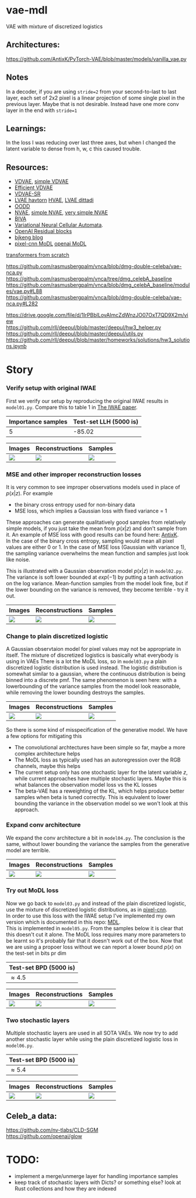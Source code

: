 # vae-mdl
VAE with mixture of discretized logistics

## Architectures:
https://github.com/AntixK/PyTorch-VAE/blob/master/models/vanilla_vae.py

## Notes
In a decoder, if you are using `stride=2` from your second-to-last to last layer, each set of 2x2 pixel is a linear projection of some single pixel in the previous layer. Maybe that is not desirable. Instead have one more conv layer in the end with `stride=1`  

## Learnings:
In the loss I was reducing over last three axes, but when I changed the latent variable to dense from h, w, c this caused trouble. 

## Resources:
- [VDVAE](https://github.com/openai/vdvae), [simple VDVAE](https://github.com/vvvm23/vdvae)
- [Efficient VDVAE](https://github.com/Rayhane-mamah/Efficient-VDVAE)
- [VDVAE-SR](https://github.com/dman14/VDVAE-SR)
- [LVAE havtorn](https://github.com/JakobHavtorn/vae)  [HVAE](https://github.com/JakobHavtorn/hvae-oodd), [LVAE dittadi](https://github.com/addtt/ladder-vae-pytorch)
- [OODD](https://github.com/JakobHavtorn/hvae-oodd)
- [NVAE](https://github.com/NVlabs/NVAE), [simple NVAE](https://github.com/GlassyWing/nvae), [very simple NVAE](https://github.com/kartikeya-badola/NVAE-PyTorch)
- [BIVA](https://github.com/vlievin/biva-pytorch)
- [Variational Neural Cellular Automata](https://github.com/rasmusbergpalm/vnca).
- [OpenAI Residual blocks](https://github.com/openai/vdvae/blob/main/vae.py)
- [bjkeng blog](https://github.com/bjlkeng/sandbox/blob/master/notebooks/pixel_cnn/pixelcnn-test_loss_pixelconv2d-multi-image.ipynb)
- [pixel-cnn MoDL](https://github.com/openai/pixel-cnn) [openai MoDL](https://github.com/openai/vdvae/blob/main/vae_helpers.py)

[transformers from scratch](https://towardsdatascience.com/7-things-you-didnt-know-about-the-transformer-a70d93ced6b2)

https://github.com/rasmusbergpalm/vnca/blob/dmg-double-celeba/vae-nca.py  
https://github.com/rasmusbergpalm/vnca/tree/dmg_celebA_baseline  
https://github.com/rasmusbergpalm/vnca/blob/dmg_celebA_baseline/modules/vae.py#L88  
https://github.com/rasmusbergpalm/vnca/blob/dmg-double-celeba/vae-nca.py#L282  

https://drive.google.com/file/d/1IrPBblLovAImcZdWnzJO07OxT7QD9X2m/view  
https://github.com/rll/deepul/blob/master/deepul/hw3_helper.py  
https://github.com/rll/deepul/blob/master/deepul/utils.py  
https://github.com/rll/deepul/blob/master/homeworks/solutions/hw3_solutions.ipynb  


# Story
### Verify setup with original IWAE
First we verify our setup by reproducing the original IWAE results in `model01.py`. Compare this to table 1 in [The IWAE paper][IWAE].

| Importance samples | Test-set LLH (5000 is) |
| --- | --- |
| 5 | -85.02 |

| Images | Reconstructions | Samples |
| --- | --- | --- |
| ![][1] | ![][2] | ![][3] |

### MSE and other improper reconstruction losses
It is very common to see improper observations models used in place of $p(x|z)$. 
For example   

* the binary cross entropy used for non-binary data 
* MSE loss, which implies a Gaussian loss with fixed variance = 1 

These approaches can generate qualitatively good samples from relatively simple models, if you just take the mean from $p(x|z)$ and don't sample from it.
An example of MSE loss with good results can be found here: [AntixK][AntixK].  
In the case of the binary cross entropy, sampling would mean all pixel values are either 0 or 1. In the case of MSE loss (Gaussian with variance 1), the sampling variance overwhelms the mean function and samples just look like noise.  

This is illustrated with a Gaussian observation model $p(x|z)$ in `model02.py`. 
The variance is soft lower bounded at $exp(-1)$ by putting a tanh activation on the log variance. 
Mean-function samples from the model look fine, but if the lower bounding on the variance is removed, they become terrible - try it out.

| Images | Reconstructions | Samples |
| --- | --- | --- |
| ![][4] | ![][5] | ![][6] |


### Change to plain discretized logistic
A Gaussian observtaion model for pixel values may not be appropriate in itself. 
The mixture of discretized logistics is basically what everybody is using in VAEs
There is a lot the MoDL loss, so in `model03.py` a plain discretized logistic distribution is used instead. 
The logistic distribution is somewhat similar to a gaussian, where the continuous distribution is being binned into a discrete pmf.
The same phenomenon is seen here: with a lowerbounding of the variance samples from the model look reasonable, while removing the lower bounding destroys the samples.

| Images | Reconstructions | Samples |
| --- | --- | --- |
| ![][7] | ![][8] | ![][9] |

So there is some kind of misspecification of the generative model. We have a few options for mitigating this  

* The convolutional archtectures have been simple so far, maybe a more complex architecture helps
* The MoDL loss as typically used has an autoregression over the RGB channels, maybe this helps
* The current setup only has one stochastic layer for the latent variable $z$, while current approaches have multiple stochastic layers. Maybe this is what balances the observation model loss vs the KL losses
* The beta-VAE has a reweighting of the KL, which helps produce better samples when beta is tuned correctly. This is equivalent to lower bounding the variance in the observation model so we won't look at this approach.

### Expand conv architecture
We expand the conv architecture a bit in `model04.py`. The conclusion is the same, without lower bounding the variance the samples from the generative model are terrible.

| Images | Reconstructions | Samples |
| --- | --- | --- |
| ![][10] | ![][11] | ![][12] |

### Try out MoDL loss
Now we go back to `model03.py` and instead of the plain discretized logistic, use the mixture of discretized logistic distributions, as in [pixel-cnn](https://github.com/openai/pixel-cnn).  
In order to use this loss with the IWAE setup I've implemented my own version which is documented in this repo: [MDL](https://github.com/nbip/mdl).  
This is implemented in `model05.py`. From the samples below it is clear that this doesn't cut it alone. The MoDL loss requires many more parameters to be learnt so it's probably fair that it doesn't work out of the box.
Now that we are using a propoer loss without we can report a lower bound $p(x)$ on the test-set in bits pr dim

| Test-set BPD (5000 is) |
| --- |
| $\approx  4.5$ |

| Images | Reconstructions | Samples |
| --- | --- | --- |
| ![][13] | ![][14] | ![][15] |

### Two stochastic layers
Multiple stochastic layers are used in all SOTA VAEs. We now try to add another stochastic layer while using the plain discretized logistic loss in `model06.py`.

| Test-set BPD (5000 is) |
| --- |
| $\approx  5.4$ |

| Images | Reconstructions | Samples |
| --- | --- | --- |
| ![][16] | ![][17] | ![][18] |


## Celeb_a data:
https://github.com/nv-tlabs/CLD-SGM  
https://github.com/openai/glow

# TODO:
- implement a merge/unmerge layer for handling importance samples  
- keep track of stochastic layers with Dicts? or something else? look at Rust collections and how they are indexed


[1]: assets/model01_imgs.png
[2]: assets/model01_recs.png
[3]: assets/model01_samples.png
[4]: assets/model02_imgs.png
[5]: assets/model02_recs.png
[6]: assets/model02_samples.png
[7]: assets/model03_imgs.png
[8]: assets/model03_recs.png
[9]: assets/model03_samples.png
[10]: assets/model04_imgs.png
[11]: assets/model04_recs.png
[12]: assets/model04_samples.png
[13]: assets/model05_imgs.png
[14]: assets/model05_recs.png
[15]: assets/model05_samples.png
[16]: assets/model06_imgs.png
[17]: assets/model06_recs.png
[18]: assets/model06_samples.png


[IWAE]: https://arxiv.org/abs/1509.00519
[AntixK]: https://github.com/AntixK/PyTorch-VAE
